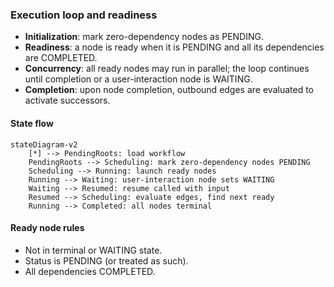 ### Execution loop and readiness

- **Initialization**: mark zero-dependency nodes as PENDING.
- **Readiness**: a node is ready when it is PENDING and all its dependencies are COMPLETED.
- **Concurrency**: all ready nodes may run in parallel; the loop continues until completion or a user-interaction node is WAITING.
- **Completion**: upon node completion, outbound edges are evaluated to activate successors.

#### State flow
```mermaid
stateDiagram-v2
    [*] --> PendingRoots: load workflow
    PendingRoots --> Scheduling: mark zero-dependency nodes PENDING
    Scheduling --> Running: launch ready nodes
    Running --> Waiting: user-interaction node sets WAITING
    Waiting --> Resumed: resume called with input
    Resumed --> Scheduling: evaluate edges, find next ready
    Running --> Completed: all nodes terminal
```

#### Ready node rules
- Not in terminal or WAITING state.
- Status is PENDING (or treated as such).
- All dependencies COMPLETED.
